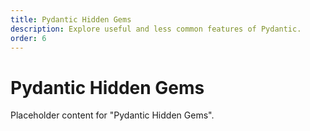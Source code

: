 ```yaml
---
title: Pydantic Hidden Gems
description: Explore useful and less common features of Pydantic.
order: 6
---
```


# Pydantic Hidden Gems

Placeholder content for "Pydantic Hidden Gems".
